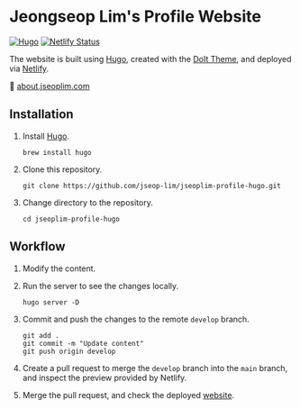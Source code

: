 # Jeongseop Lim's Profile Website

[![Hugo](https://img.shields.io/badge/hugo-v0.140.2-ff4088?style=flat-square&logo=hugo&logoColor=white)](https://gohugo.io/) [![Netlify Status](https://api.netlify.com/api/v1/badges/db81fa40-6297-411f-a24a-499a84859294/deploy-status)](https://app.netlify.com/sites/jseoplim-profile-hugo/deploys)

The website is built using [Hugo](https://gohugo.io/), created with the [DoIt Theme](https://github.com/HEIGE-PCloud/DoIt), and deployed via [Netlify](https://www.netlify.com/).

:link: [about.jseoplim.com](https://about.jseoplim.com/)

## Installation

1. Install [Hugo](https://gohugo.io/getting-started/installing/).

    ```shell
    brew install hugo
    ```

2. Clone this repository.

    ```shell
    git clone https://github.com/jseop-lim/jseoplim-profile-hugo.git
    ```

3. Change directory to the repository.

    ```shell
    cd jseoplim-profile-hugo
    ```

## Workflow

1. Modify the content.

2. Run the server to see the changes locally.

    ```shell
    hugo server -D
    ```

3. Commit and push the changes to the remote `develop` branch.

    ```shell
    git add .
    git commit -m "Update content"
    git push origin develop
    ```

4. Create a pull request to merge the `develop` branch into the `main` branch, and inspect the preview provided by Netlify.

5. Merge the pull request, and check the deployed [website](https://about.jseoplim.com/).
